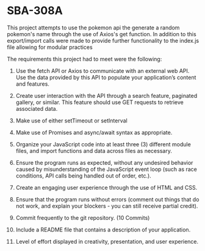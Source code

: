 # SBA-308A
This project attempts to use the pokemon api the generate a random pokemon's name through the use of Axios's get function. In addition to this export/import calls were made to provide further functionality to the index.js file allowing for modular practices

The requirements this project had to meet were the following:

1. Use the fetch API or Axios to communicate with an external web API.
Use the data provided by this API to populate your application’s content and features.

2. Create user interaction with the API through a search feature, paginated gallery, or similar.
This feature should use GET requests to retrieve associated data.

3. Make use of either setTimeout or setInterval

4. Make use of Promises and async/await syntax as appropriate.

5. Organize your JavaScript code into at least three (3) different module files,
and import functions and data across files as necessary.

6. Ensure the program runs as expected, without any undesired behavior
caused by misunderstanding of the JavaScript event loop (such as race conditions, API calls being handled out of order, etc.).

7. Create an engaging user experience through the use of HTML and CSS.

8. Ensure that the program runs without errors
(comment out things that do not work, and explain your blockers - you can still receive partial credit).

9. Commit frequently to the git repository. (10 Commits)

10. Include a README file that contains a description of your application.

11. Level of effort displayed in creativity, presentation, and user experience.